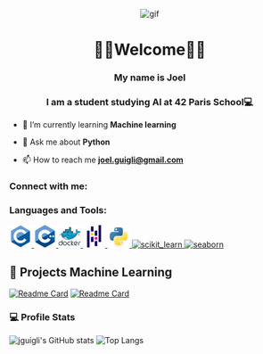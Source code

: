 <p align="center">
  <img src="https://github.com/jguigli/jguigli/assets/94934496/ed25cbba-ed11-463d-bfc6-525ba87ecf0b" alt="gif">
</p>

<h1 align="center">🫸🏻Welcome🫷🏻</h1>
<h3 align="center">My name is Joel</h3>
<h3 align="center">I am a student studying AI at 42 Paris School💻</h3>

- 🌱 I’m currently learning **Machine learning**

- 💬 Ask me about **Python**

- 📫 How to reach me **joel.guigli@gmail.com**

<h3 align="left">Connect with me:</h3>
<p align="left">
</p>

<h3 align="left">Languages and Tools:</h3>
<p align="left"> <a href="https://www.cprogramming.com/" target="_blank" rel="noreferrer"> <img src="https://raw.githubusercontent.com/devicons/devicon/master/icons/c/c-original.svg" alt="c" width="40" height="40"/> </a> <a href="https://www.w3schools.com/cpp/" target="_blank" rel="noreferrer"> <img src="https://raw.githubusercontent.com/devicons/devicon/master/icons/cplusplus/cplusplus-original.svg" alt="cplusplus" width="40" height="40"/> </a> <a href="https://www.docker.com/" target="_blank" rel="noreferrer"> <img src="https://raw.githubusercontent.com/devicons/devicon/master/icons/docker/docker-original-wordmark.svg" alt="docker" width="40" height="40"/> </a> <a href="https://pandas.pydata.org/" target="_blank" rel="noreferrer"> <img src="https://raw.githubusercontent.com/devicons/devicon/2ae2a900d2f041da66e950e4d48052658d850630/icons/pandas/pandas-original.svg" alt="pandas" width="40" height="40"/> </a> <a href="https://www.python.org" target="_blank" rel="noreferrer"> <img src="https://raw.githubusercontent.com/devicons/devicon/master/icons/python/python-original.svg" alt="python" width="40" height="40"/> </a> <a href="https://scikit-learn.org/" target="_blank" rel="noreferrer"> <img src="https://upload.wikimedia.org/wikipedia/commons/0/05/Scikit_learn_logo_small.svg" alt="scikit_learn" width="40" height="40"/> </a> <a href="https://seaborn.pydata.org/" target="_blank" rel="noreferrer"> <img src="https://seaborn.pydata.org/_images/logo-mark-lightbg.svg" alt="seaborn" width="40" height="40"/> </a> </p>

<summary><h2>📕 Projects Machine Learning</h2></summary>

[![Readme Card](https://github-readme-stats.vercel.app/api/pin?username=jguigli&repo=ft_linear_regression&theme=transparent)](https://github.com/jguigli/ft_linear_regression)
[![Readme Card](https://github-readme-stats.vercel.app/api/pin?username=jguigli&repo=dslr&theme=transparent)](https://github.com/jguigli/dslr)


<h3>💻 Profile Stats</h3>

![jguigli's GitHub stats](https://github-readme-stats.vercel.app/api?username=jguigli&show_icons=true&theme=transparent)
![Top Langs](https://github-readme-stats.vercel.app/api/top-langs/?username=jguigli&layout=compact&theme=transparent)
